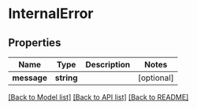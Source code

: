 # InternalError

## Properties
Name | Type | Description | Notes
------------ | ------------- | ------------- | -------------
**message** | **string** |  | [optional] 

[[Back to Model list]](README.md#documentation-for-models) [[Back to API list]](README.md#documentation-for-api-endpoints) [[Back to README]](README.md)


